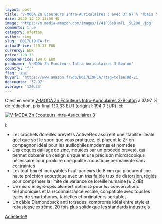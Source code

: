 ```yaml
---
layout: post
title: 'V-MODA Zn Ecouteurs Intra-Auriculaires 3 avec 37.97 % rabais '
date: 2020-12-29 13:30:45
image: 'https://m.media-amazon.com/images/I/41PC6sD+mTL._SL200_.jpg'
comments: true
category: ofertas
author: ring
slug: 'B017LI9HCA-fr'
actualPrice: 120.33 EUR
currency: EUR
price: 120.33
comparePrice: 194.0 EUR
prodname: 'V-MODA Zn Ecouteurs Intra-Auriculaires 3-Bouton'
country: 'fr'
flag: '🇫🇷'
buyurl: 'https://www.amazon.fr/dp/B017LI9HCA/?tag=tolees0d-21'
descuento: '37.97'
average: '120.33'
---
```


C'est en vente [V-MODA Zn Ecouteurs Intra-Auriculaires 3-Bouton](https://www.amazon.fr/dp/B017LI9HCA/?tag=tolees0d-21)  à  37.97 % de réduction, prix final  120.33 EUR (original: 194.0 EUR) ici:

[![V-MODA Zn Ecouteurs Intra-Auriculaires 3](https://m.media-amazon.com/images/I/41PC6sD+mTL._SL200_.jpg)](https://www.amazon.fr/dp/B017LI9HCA/?tag=tolees0d-21)

ℹ️:

- Les crochets doreilles brevetés ActiveFlex assurent une stabilité idéale quel que soit le sport que vous pratiquez, et placent le Zn en compagnon idéal pour les audiophiles modernes et nomades
- Des coques dalliage de zinc, moulées par un procédé breveté, qui permet dobtenir un design unique et une précision microscopique nécessaire pour produire une qualité acoustique permanente sans contraintes
- Les tout bon et incroyables haut-parleurs de 8 mm qui procurent une haute précision acoustique avec un très faible taux de distorsion, réglés pour compenser la limite de variance de loreille humaine (± 2 dB)
- Un micro intégré spécialement optimisé pour les conversations téléphoniques et la reconnaissance vocale, compatible avec tous les types de smartphones, tablettes et ordinateurs portables
- Un câble Diamondback anti torsades, compromis idéal entre style et robustesse extrême, 20 fois plus solide que les standards industriels

[Achète-le!!](https://www.amazon.fr/dp/B017LI9HCA/?tag=tolees0d-21)
